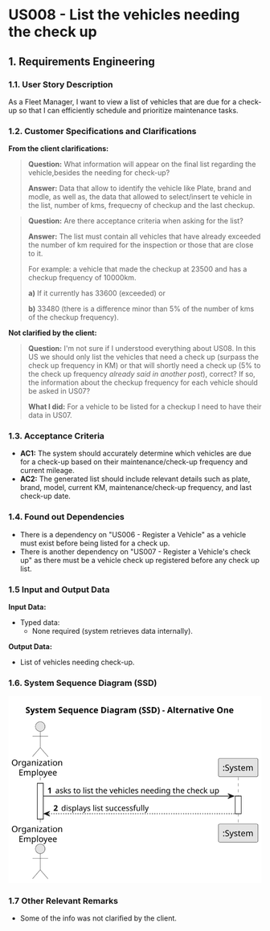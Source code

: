 # US008 - List the vehicles needing the check up 


## 1. Requirements Engineering

### 1.1. User Story Description

As a Fleet Manager, I want to view a list of vehicles that are due for a check-up so that I can efficiently schedule and prioritize maintenance tasks.

### 1.2. Customer Specifications and Clarifications 

**From the client clarifications:**

> **Question:** What information will appear on the final list regarding the vehicle,besides the needing for check-up?
>
> **Answer:** Data that allow to identify the vehicle like Plate, brand and modle, as well as, the data that allowed to select/insert te vehicle in the list, number of kms, frequecny of checkup and the last checkup.

> **Question:** Are there acceptance criteria when asking for the list?
>
> **Answer:** The list must contain all vehicles that have already exceeded the number of km required for the inspection or those that are close to it. 
>
>For example: a vehicle that made the checkup at 23500 and has a checkup frequency of 10000km.
> 
> **a)** If it currently has 33600 (exceeded) or
> 
> **b)** 33480 (there is a difference minor than 5% of the number of kms of the checkup frequency).

**Not clarified by the client:**
> **Question:** I'm not sure if I understood everything about US08. In this US we should only list the vehicles that need a check up (surpass the check up frequency in KM) or that will shortly need a check up (5% to the check up frequency *already said in another post*), correct? If so, the information about the checkup frequency for each vehicle should be asked in US07?
>
> **What I did:** For a vehicle to be listed for a checkup I need to have their data in US07.


### 1.3. Acceptance Criteria

* **AC1:** The system should accurately determine which vehicles are due for a check-up based on their maintenance/check-up frequency and current mileage.
* **AC2:** The generated list should include relevant details such as plate, brand, model, current KM, maintenance/check-up frequency, and last check-up date.

### 1.4. Found out Dependencies

* There is a dependency on "US006 - Register a Vehicle" as a vehicle must exist before being listed for a check up.
* There is another dependency on "US007 - Register a Vehicle's check up" as there must be a vehicle check up registered before any check up list.
### 1.5 Input and Output Data

**Input Data:**

* Typed data:
    * None required (system retrieves data internally).

**Output Data:**

* List of vehicles needing check-up.

### 1.6. System Sequence Diagram (SSD)

![System Sequence Diagram - Alternative One](svg/us008-system-sequence-diagram.svg)


### 1.7 Other Relevant Remarks

* Some of the info was not clarified by the client.